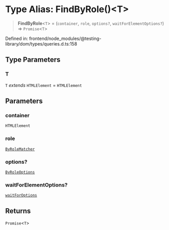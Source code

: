 # Type Alias: FindByRole()\<T\>

> **FindByRole**\<`T`\> = (`container`, `role`, `options?`, `waitForElementOptions?`) => `Promise`\<`T`\>

Defined in: frontend/node\_modules/@testing-library/dom/types/queries.d.ts:158

## Type Parameters

### T

`T` *extends* `HTMLElement` = `HTMLElement`

## Parameters

### container

`HTMLElement`

### role

[`ByRoleMatcher`](ByRoleMatcher.md)

### options?

[`ByRoleOptions`](../interfaces/ByRoleOptions.md)

### waitForElementOptions?

[`waitForOptions`](../interfaces/waitForOptions.md)

## Returns

`Promise`\<`T`\>
